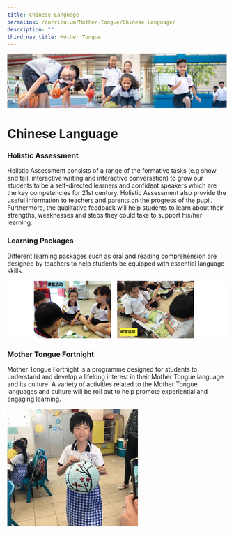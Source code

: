 ```yaml
---
title: Chinese Language
permalink: /curriculum/Mother-Tongue/Chinese-Language/
description: ""
third_nav_title: Mother Tongue
---
```

![](/images/Our%20Learning%20Experiences.jpg)

Chinese Language
================

### **Holistic Assessment**

Holistic Assessment consists of a range of the formative tasks (e.g show and tell, interactive writing and interactive conversation) to grow our students to be a self-directed learners and confident speakers which are the key competencies for 21st century. Holistic Assessment also provide the useful information to teachers and parents on the progress of the pupil. Furthermore, the qualitative feedback will help students to learn about their strengths, weaknesses and steps they could take to support his/her learning.
  

### **Learning Packages**

Different learning packages such as oral and reading comprehension are designed by teachers to help students be equipped with essential language skills.


![](/images/ChineseLang1.png)


### **Mother Tongue Fortnight**

Mother Tongue Fortnight is a programme designed for students to understand and develop a lifelong interest in their Mother Tongue language and its culture. A variety of activities related to the Mother Tongue languages and culture will be roll out to help promote experiential and engaging learning.


![](/images/MT.gif)